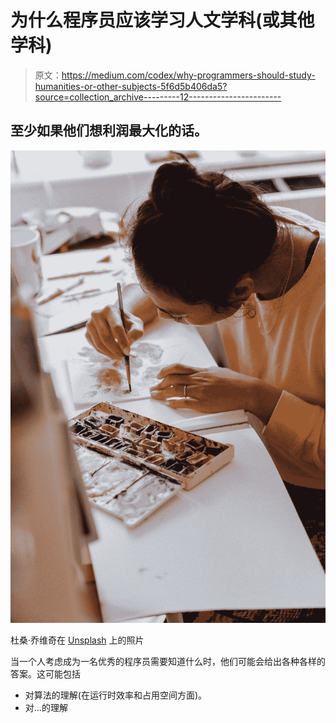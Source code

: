 # 为什么程序员应该学习人文学科(或其他学科)

> 原文：<https://medium.com/codex/why-programmers-should-study-humanities-or-other-subjects-5f6d5b406da5?source=collection_archive---------12----------------------->

## 至少如果他们想利润最大化的话。

![](img/1c19d3474183eed28485a8786481dea2.png)

杜桑·乔维奇在 [Unsplash](https://unsplash.com?utm_source=medium&utm_medium=referral) 上的照片

当一个人考虑成为一名优秀的程序员需要知道什么时，他们可能会给出各种各样的答案。这可能包括

*   对算法的理解(在运行时效率和占用空间方面)。
*   对…的理解
